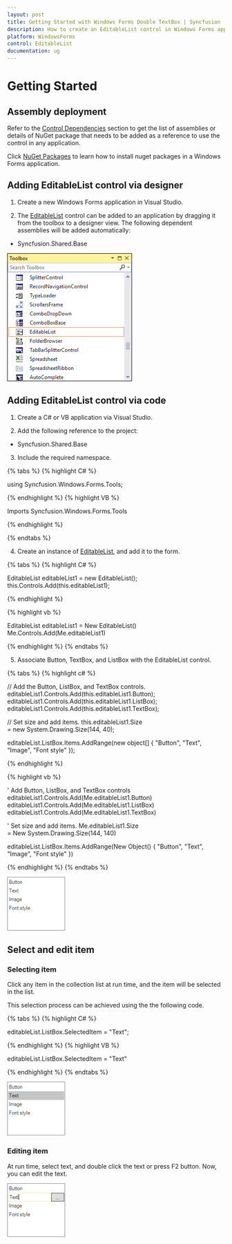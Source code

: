 ```yaml
---
layout: post
title: Getting Started with Windows Forms Double TextBox | Syncfusion
description: How to create an EditableList control in Windows Forms application.
platform: WindowsForms
control: EditableList
documentation: ug
---
```


# Getting Started

## Assembly deployment

Refer to the [Control Dependencies](https://help.syncfusion.com/windowsforms/control-dependencies#editablelist) section to get the list of assemblies or details of NuGet package that needs to be added as a reference to use the control in any application.

Click [NuGet Packages](https://help.syncfusion.com/windowsforms/visual-studio-integration/nuget-packages) to learn how to install nuget packages in a Windows Forms application.

## Adding EditableList control via designer

1) Create a new Windows Forms application in Visual Studio.

2) The [EditableList](https://help.syncfusion.com/cr/windowsforms/Syncfusion.Windows.Forms.Tools.EditableList.html) control can be added to an application by dragging it from the toolbox to a designer view. The following dependent assemblies will be added automatically:

* Syncfusion.Shared.Base

![Windows Forms EditableList drag and drop from toolbox](Creating-Editable-List_images/Creating-Editable-List_img1.png)

## Adding EditableList control via code

1) Create a C# or VB application via Visual Studio.

2) Add the following reference to the project:

* Syncfusion.Shared.Base

3) Include the required namespace.

{% tabs %}
{% highlight C# %}

using Syncfusion.Windows.Forms.Tools;

{% endhighlight %}
{% highlight VB %}

Imports Syncfusion.Windows.Forms.Tools

{% endhighlight %}

{% endtabs %}

4) Create an instance of [EditableList](https://help.syncfusion.com/cr/windowsforms/Syncfusion.Windows.Forms.Tools.EditableList.html), and add it to the form.

{% tabs %}
{% highlight C# %}

EditableList editableList1 = new EditableList();
this.Controls.Add(this.editableList1);

{% endhighlight %}

{% highlight vb %}

EditableList editableList1 = New EditableList()
Me.Controls.Add(Me.editableList1)

{% endhighlight %}
{% endtabs %}
 
5) Associate Button, TextBox, and ListBox with the EditableList control.

{% tabs %}
{% highlight c# %}

// Add the Button, ListBox, and TextBox controls.
editableList1.Controls.Add(this.editableList1.Button);
editableList1.Controls.Add(this.editableList1.ListBox);
editableList1.Controls.Add(this.editableList1.TextBox);

// Set size and add items.
this.editableList1.Size = new System.Drawing.Size(144, 40);

editableList.ListBox.Items.AddRange(new object[] { "Button", "Text", "Image", "Font style" });

{% endhighlight %}

{% highlight vb %}

' Add Button, ListBox, and TextBox controls
editableList1.Controls.Add(Me.editableList1.Button)
editableList1.Controls.Add(Me.editableList1.ListBox)
editableList1.Controls.Add(Me.editableList1.TextBox)

' Set size and add items.
Me.editableList1.Size = New System.Drawing.Size(144, 140)

editableList.ListBox.Items.AddRange(New Object() { "Button", "Text", "Image", "Font style" })

{% endhighlight %}
{% endtabs %}

![Windows Forms EditableList shows added item into the list box](Creating-Editable-List_images/EditableList_addingitem.png)

## Select and edit item

### Selecting item

Click any item in the collection list at run time, and the item will be selected in the list.

This selection process can be achieved using the the following code.

{% tabs %}
{% highlight C# %}

editableList.ListBox.SelectedItem = "Text";

{% endhighlight %}
{% highlight VB %}

editableList.ListBox.SelectedItem = "Text"

{% endhighlight %}
{% endtabs %}

![Windows Forms EditableList shows selected item](Creating-Editable-List_images/EditableList_selecteditem.png)

### Editing item

At run time, select text, and double click the text or press F2 button. Now, you can edit the text.

![Windows Forms EditableList shows edited item](Creating-Editable-List_images/EditableList_edititem.png)
